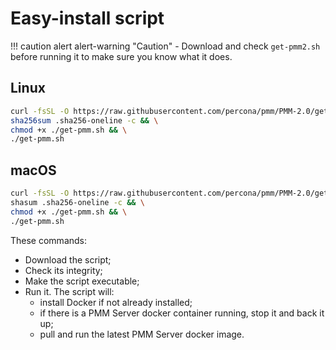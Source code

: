 # Easy-install script

!!! caution alert alert-warning "Caution"
    - Download and check `get-pmm2.sh` before running it to make sure you know what it does.

## Linux

```sh
curl -fsSL -O https://raw.githubusercontent.com/percona/pmm/PMM-2.0/get-pmm.sh -O https://raw.githubusercontent.com/percona/pmm/PMM-2.0/.sha256-oneline && \
sha256sum .sha256-oneline -c && \
chmod +x ./get-pmm.sh && \
./get-pmm.sh
```

## macOS

```sh
curl -fsSL -O https://raw.githubusercontent.com/percona/pmm/PMM-2.0/get-pmm.sh -O https://raw.githubusercontent.com/percona/pmm/PMM-2.0/.sha256-oneline && \
shasum .sha256-oneline -c && \
chmod +x ./get-pmm.sh && \
./get-pmm.sh
```

These commands:

- Download the script;
- Check its integrity;
- Make the script executable;
- Run it. The script will:
    - install Docker if not already installed;
    - if there is a PMM Server docker container running, stop it and back it up;
    - pull and run the latest PMM Server docker image.

[technical preview]: ../../details/glossary.md#technical-preview

